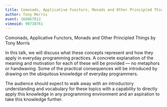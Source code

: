 ```yaml
---
title: Comonads, Applicative Functors, Monads and Other Principled Things
author: Tony Morris
event: 166867012
vimeoid: 90738761
---
```


Comonads, Applicative Functors, Monads and Other Principled Things by Tony
Morris 

In this talk, we will discuss what these concepts represent and how they apply
in everyday programming practices. A concrete explanation of the meaning and
motivation for each of these will be provided — no metaphors or handwaving.
Some of the practical consequences will be introduced by drawing on the
ubiquitous knowledge of everyday programmers.

The audience should expect to walk away with an introductory understanding and
vocabulary for these topics with a capability to directly apply this knowledge
in any programming environment and an aspiration to take this knowledge
further.
